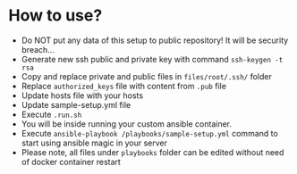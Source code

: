 # How to use?
* Do NOT put any data of this setup to public repository! It will be security breach...
* Generate new ssh public and private key with command `ssh-keygen -t rsa`
* Copy and replace private and public files in `files/root/.ssh/` folder
* Replace `authorized_keys` file with content from `.pub` file
* Update hosts file with your hosts
* Update sample-setup.yml file
* Execute `.run.sh`
* You will be inside running your custom ansible container. 
* Execute `ansible-playbook /playbooks/sample-setup.yml` command to start using ansible magic in your server
* Please note, all files under `playbooks` folder can be edited without need of docker container restart